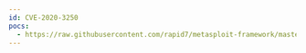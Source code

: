 ```yaml
---
id: CVE-2020-3250
pocs:
  - https://raw.githubusercontent.com/rapid7/metasploit-framework/master/modules/exploits/linux/http/cisco_ucs_cloupia_script_rce.rb
---
```


